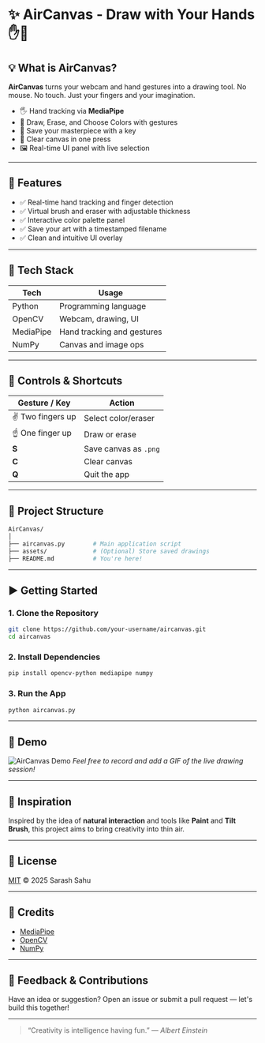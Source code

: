 # ✨ AirCanvas - Draw with Your Hands ✋🎨

## 💡 What is AirCanvas?

**AirCanvas** turns your webcam and hand gestures into a drawing tool. No mouse. No touch. Just your fingers and your imagination.

- 🖐️ Hand tracking via **MediaPipe**
- 🎨 Draw, Erase, and Choose Colors with gestures
- 💾 Save your masterpiece with a key
- 🧼 Clear canvas in one press
- 🖼️ Real-time UI panel with live selection

---

## 🚀 Features

- ✅ Real-time hand tracking and finger detection
- ✅ Virtual brush and eraser with adjustable thickness
- ✅ Interactive color palette panel
- ✅ Save your art with a timestamped filename
- ✅ Clean and intuitive UI overlay

---

## 🔧 Tech Stack

| Tech             | Usage                      |
|------------------|----------------------------|
| Python           | Programming language       |
| OpenCV           | Webcam, drawing, UI        |
| MediaPipe        | Hand tracking and gestures |
| NumPy            | Canvas and image ops       |

---

## 📸 Controls & Shortcuts

| Gesture / Key | Action                 |
|---------------|------------------------|
| ✌️ Two fingers up | Select color/eraser     |
| ☝️ One finger up  | Draw or erase           |
| **S**         | Save canvas as `.png`   |
| **C**         | Clear canvas            |
| **Q**         | Quit the app            |

---

## 📂 Project Structure

```bash
AirCanvas/
│
├── aircanvas.py        # Main application script
├── assets/             # (Optional) Store saved drawings
├── README.md           # You're here!
````

---

## ▶️ Getting Started

### 1. Clone the Repository

```bash
git clone https://github.com/your-username/aircanvas.git
cd aircanvas
```

### 2. Install Dependencies

```bash
pip install opencv-python mediapipe numpy
```

### 3. Run the App

```bash
python aircanvas.py
```

---

## 🎥 Demo

![AirCanvas Demo](https://github.com/your-username/aircanvas/blob/main/assets/demo.gif)
*Feel free to record and add a GIF of the live drawing session!*

---

## 🌟 Inspiration

Inspired by the idea of **natural interaction** and tools like **Paint** and **Tilt Brush**, this project aims to bring creativity into thin air.

---

## 📜 License

[MIT](https://choosealicense.com/licenses/mit/) © 2025 Sarash Sahu

---

## 🙌 Credits

* [MediaPipe](https://github.com/google/mediapipe)
* [OpenCV](https://opencv.org/)
* [NumPy](https://numpy.org/)

---

## 💬 Feedback & Contributions

Have an idea or suggestion? Open an issue or submit a pull request — let's build this together!

---

> “Creativity is intelligence having fun.” — *Albert Einstein*

```
